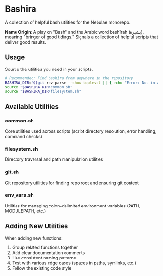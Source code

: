 # Bashira

A collection of helpful bash utilities for the Nebulae monorepo.

**Name Origin**: A play on "Bash" and the Arabic word bashīrah (بشيرة), meaning "bringer of good tidings." Signals a collection of helpful scripts that deliver good results.

## Usage

Source the utilities you need in your scripts:

```bash
# Recommended: Find bashira from anywhere in the repository
BASHIRA_DIR="$(git rev-parse --show-toplevel || { echo "Error: Not in a git repository" >&2; exit 1; })/bashira"
source "$BASHIRA_DIR/common.sh"
source "$BASHIRA_DIR/filesystem.sh"
```

## Available Utilities

### common.sh
Core utilities used across scripts (script directory resolution, error handling, command checks)

### filesystem.sh
Directory traversal and path manipulation utilities

### git.sh
Git repository utilities for finding repo root and ensuring git context

### env_vars.sh
Utilities for managing colon-delimited environment variables (PATH, MODULEPATH, etc.)

## Adding New Utilities

When adding new functions:

1. Group related functions together
2. Add clear documentation comments
3. Use consistent naming patterns
4. Test with various edge cases (spaces in paths, symlinks, etc.)
5. Follow the existing code style